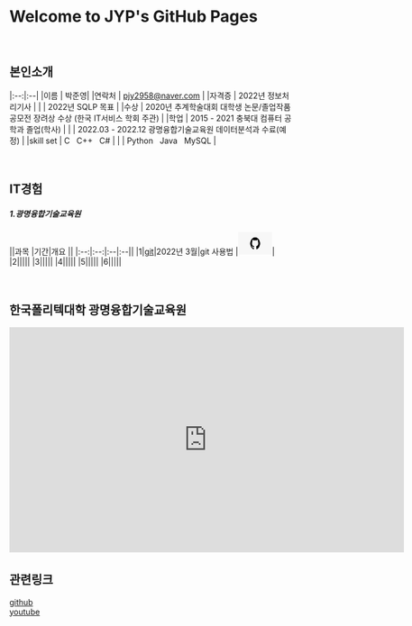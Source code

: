 # Welcome to JYP's GitHub Pages

<br>

## 본인소개

|:--:|:--|
|이름 | 박준영|
|연락처 | pjy2958@naver.com |
|자격증 | 2022년 정보처리기사 |
| | 2022년 SQLP 목표 |
|수상 | 2020년 추계학술대회 대학생 논문/졸업작품 공모전 장려상 수상 (한국 IT서비스 학회 주관) |
|학업 | 2015 - 2021 충북대 컴퓨터 공학과 졸업(학사) |
| | 2022.03 - 2022.12 광명융합기술교육원 데이터분석과 수료(예정) |
|skill set | C &nbsp; C++ &nbsp; C# |
| | Python &nbsp; Java &nbsp; MySQL |

<br>

## IT경험
##### 1.광명융합기술교육원

||과목 |기간|개요 ||
|:--:|:--:|:--|:--||
|1|[git](https://pjy2958.github.io/Github/)|2022년 3월|git 사용법 |<img src="github.png" width="60" height="40">|
|2|||||
|3|||||
|4|||||
|5|||||
|6|||||

<br>

## 한국폴리텍대학 광명융합기술교육원
<iframe width="700" height="400" src="https://www.youtube.com/embed/fFOt80UcN3g" title="YouTube video player" frameborder="0" allow="accelerometer; autoplay; clipboard-write; encrypted-media; gyroscope; picture-in-picture" allowfullscreen></iframe>

<br>

## 관련링크

[ github](https://github.com/pjy2958)<br>
[ youtube](https://www.youtube.com/channel/UCpBmNYG4q0mHPQbINCo58Mg)
